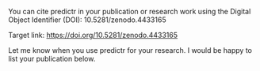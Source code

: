 You can cite predictr in your publication or research work using the Digital Object Identifier (DOI):
10.5281/zenodo.4433165

Target link:
https://doi.org/10.5281/zenodo.4433165

Let me know when you use predictr for your research. I would be happy to list your publication below.
